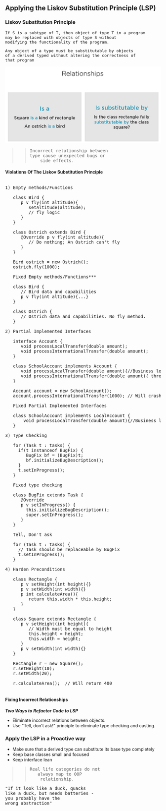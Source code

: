 ## Applying the Liskov Substitution Principle (LSP)
### Liskov Substitution Principle
<pre style="font-size: medium;">
If S is a subtype of T, then object of type T in a program
may be replaced with objects of type S without
modifying the functionality of the program.
</pre>
<pre style="font-size: medium;">
Any object of a type must be substitutable by objects 
of a derived typed without altering the correctness of 
that program
</pre>
![img.png](images/lsp.png)
>><pre>Incorrect relationship between <br>type cause unexpected bugs or<br>    side effects.</pre>
#### Violations Of The Liskov Substitution Principle
<pre>

1) Empty methods/Functions

   class Bird {
      p v fly(int altitude){
         setAltitude(altitude);
         // fly logic
      }
   }

   class Ostrich extends Bird {
      @Override p v fly(int altitude){
         // Do nothing; An Ostrich can't fly 
      }
   }

   Bird ostrich = new Ostrich();
   ostrich.fly(1000);

   Fixed Empty methods/Functions***

   class Bird {
      // Bird data and capabilities
      p v fly(int altitude){...}
   }

   class Ostrich {
      // Ostrich data and capabilities. No fly method.
   }

2) Partial Implemented Interfaces

   interface Account {
      void processLocalTransfer(double amount);
      void processInternationalTransfer(double amount);
   }

   class SchoolAccount implements Account {
      void processLocalTransfer(double amount){//Business logic here}
      void processInternationalTransfer(double amount){ throw new RuntimeException("Not Implemented")}
   }

   Account account = new SchoolAccount();
   account.processInternationalTransfer(1000); // Will crash

   Fixed Partial Implemented Interfaces

   class SchoolAccount implements LocalAccount {
       void processLocalTransfer(double amount){//Business logic here}
   }

3) Type Checking
 
   for (Task t : tasks) {
     if(t instanceof BugFix) {
        BugFix bf = (BugFix)t;
        bf.initializeBugDescription();
     }
     t.setInProgress();
   }

   Fixed type checking
   
   class BugFix extends Task {
      @Override
      p v setInProgress() {
        this.initializeBugDescription();
        super.setInProgress();
      }
   }

   Tell, Don't ask

   for (Task t : tasks) {
     // Task should be replaceable by BugFix
     t.setInProgress();
   }

4) Harden Preconditions

   class Rectangle {
      p v setHeight(int height){}
      p v setWidth(int width){}
      p int calculateArea(){
         return this.width * this.height;
      }
   }

   class Square extends Rectangle {
      p v setHeight(int height){
         // Width must be equal to height
         this.height = height;
         this.width = height;
      }
      p v setWidth(int width){}
   }

   Rectangle r = new Square();
   r.setHeight(10);
   r.setWidth(20);

   r.calculateArea();  // Will return 400

</pre>
#### Fixing Incorrect Relationships
***Two Ways to Refactor Code to LSP***

* Eliminate incorrect relations between objects.
* Use "Tell, don't ask!" principle to eliminate type checking and casting.

### Apply the LSP in a Proactive way
 
* Make sure that a derived type can substitute its base type completely
* Keep base classes small and focused
* Keep interface lean

>><pre>Real life categories do not <br>   always map to OOP <br>    relationship.</pre> 
<pre>
"If it look like a duck, quacks 
like a duck, but needs batteries - 
you probably have the 
wrong abstraction"
</pre>